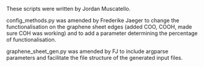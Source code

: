 These scripts were written by Jordan Muscatello.

config_methods.py was amended by Frederike Jaeger to change the functionalisation on the graphene sheet edges (added COO, COOH, made sure COH was working) and to add a parameter determining the percentage of functionalisation.

graphene_sheet_gen.py was amended by FJ to include argparse parameters and facilitate the file structure of the generated input files.
